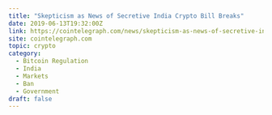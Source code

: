 ```yaml
---
title: "Skepticism as News of Secretive India Crypto Bill Breaks"
date: 2019-06-13T19:32:00Z
link: https://cointelegraph.com/news/skepticism-as-news-of-secretive-india-crypto-bill-breaks?utm_medium=RSS&utm_source=hune
site: cointelegraph.com
topic: crypto
category:
  - Bitcoin Regulation
  - India
  - Markets
  - Ban
  - Government
draft: false
---
```

